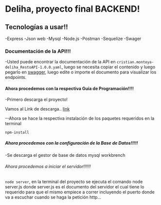 
# Deliha, proyecto final BACKEND!

## Tecnologías a usar!!

-Express
-Json web 
-Mysql
-Node.js
-Postman
-Sequelize
-Swager

### Documentación de la API!!!

-Usted puede encontrar la documentación de la API en `cristian.montoya-deliha_RestoAPI-1.0.0.yaml`, luego se necesita copiar el contenido y luego pegarlo en [swagger](https://app.swaggerhub.com/ 'swagger'), luego edite o importe el documento para visualizar los endpoints.

#### Ahora procedemos con la respectiva Guía de Programación!!!!

-Primero descarga el proyecto!

Vamos al Link de descarga.. [link](https://github.com/cris93-mh/Deliha.git 'link')

--Ahora se hace la respectiva instalación de los paquetes requeridos en la terminal

`npm-install`

##### Ahora procedemos con la configuración de la Base de Datos!!!!!

-Se descarga el gestor de base de datos mysql workbrench

###### Ahora procedemos a iniciar el servidor!!!!!!

`node server`, en la terminal del proyecto se ejecuta el comando node server.js donde server.js es el documento del servidor el cual tiene lo requerido para que el mismo empiece a correr incluyendo el puerto donde va a escuchar cuando se haga la petición http...




